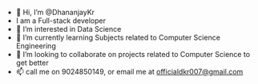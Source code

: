 - 👋 Hi, I’m @DhananjayKr
- I am a Full-stack developer
- 👀 I’m interested in Data Science
- 🌱 I’m currently learning Subjects related to Computer Science Engineering
- 💞️ I’m looking to collaborate on projects related to Computer Science to get better  
- 📫 call me on 9024850149, or email me at officialdkr007@gmail.com

<!---
DhananjayKr/DhananjayKr is a ✨ special ✨ repository because its `README.md` (this file) appears on your GitHub profile.
You can click the Preview link to take a look at your changes.
--->
